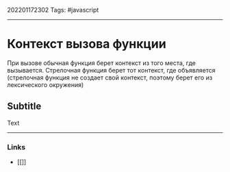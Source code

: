 202201172302
Tags: #javascript 

--- 
# Контекст вызова функции
При вызове обычная функция берет контекст из того места, где вызывается. Стрелочная функция берет тот контекст, где объявляется (стрелочная функция не создает свой контекст, поэтому берет его из лексического окружения)

## Subtitle
Text

--- 
### Links
- [[]]